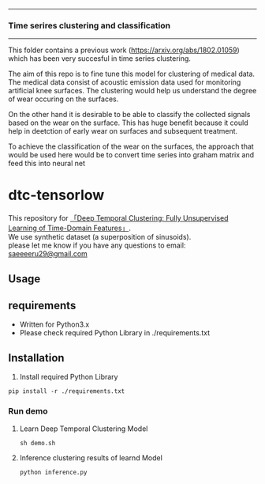 -----------------------------
### Time serires clustering and classification
-----------------------------

This folder contains a previous work (https://arxiv.org/abs/1802.01059) which 
has been very succesful in time series clustering. 

The aim of this repo is to fine tune this model for clustering of medical data. The medical data consist of acoustic emission data used for monitoring artificial knee surfaces.  The clustering would help us understand the degree of wear occuring on the  surfaces.

On the other hand it is desirable to be able to classify the collected signals based on the wear on the surface. This has huge benefit because it could help in deetction of early wear on surfaces and subsequent treatment.

To achieve the classification of the wear on the surfaces, the approach that would be used here would be to convert time series into graham matrix and feed this into neural net

# dtc-tensorlow
This repository for [「Deep Temporal Clustering: Fully Unsupervised Learning of Time-Domain Features」](https://arxiv.org/abs/1802.01059).  
We use synthetic dataset (a superposition of sinusoids).  
please let me know if you have any questions to email: saeeeeru29@gmail.com

## Usage
## requirements
- Written for Python3.x
- Please check required Python Library in ./requirements.txt

## Installation
1. Install required Python Library

~~~
pip install -r ./requirements.txt
~~~

### Run demo
1. Learn Deep Temporal Clustering Model

	```
	sh demo.sh
	```

2. Inference clustering results of learnd Model

	```
	python inference.py
	```
